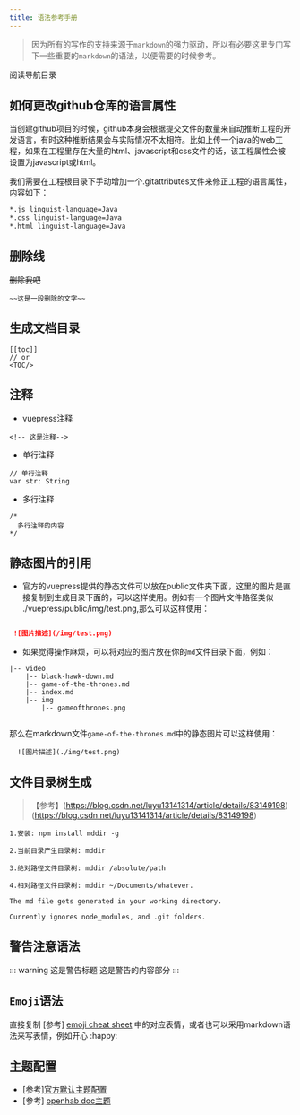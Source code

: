 ```yaml
---
title: 语法参考手册
---
```


 > 因为所有的写作的支持来源于`markdown`的强力驱动，所以有必要这里专门写下一些重要的`markdown`的语法，以便需要的时候参考。

阅读导航目录
<TOC/>

## 如何更改github仓库的语言属性

  当创建github项目的时候，github本身会根据提交文件的数量来自动推断工程的开发语言，有时这种推断结果会与实际情况不太相符。比如上传一个java的web工程，如果在工程里存在大量的html、javascript和css文件的话，该工程属性会被设置为javascript或html。

  我们需要在工程根目录下手动增加一个.gitattributes文件来修正工程的语言属性，内容如下：

``` sh
*.js linguist-language=Java
*.css linguist-language=Java
*.html linguist-language=Java

```



## 删除线

~~删除我吧~~

```
~~这是一段删除的文字~~
```
## 生成文档目录

```
[[toc]]
// or
<TOC/>
```
## 注释

- vuepress注释
```
<!-- 这是注释-->
```

- 单行注释

```
// 单行注释
var str: String
```
- 多行注释

```
/*
  多行注释的内容
*/
```
## 静态图片的引用
 
 - 官方的vuepress提供的静态文件可以放在public文件夹下面，这里的图片是直接复制到生成目录下面的，可以这样使用。例如有一个图片文件路径类似 ./vuepress/public/img/test.png,那么可以这样使用： 
 ``` markdown   

  ![图片描述](/img/test.png)

 ```
- 如果觉得操作麻烦，可以将对应的图片放在你的`md`文件目录下面，例如：
```
|-- video
    |-- black-hawk-down.md
    |-- game-of-the-thrones.md
    |-- index.md
    |-- img
        |-- gameofthrones.png


```
那么在markdown文件`game-of-the-thrones.md`中的静态图片可以这样使用： 
```
  ![图片描述](./img/test.png)

```
## 文件目录树生成

> 【参考】(https://blog.csdn.net/luyu13141314/article/details/83149198)(https://blog.csdn.net/luyu13141314/article/details/83149198)

```
1.安装: npm install mddir -g

2.当前目录产生目录树: mddir

3.绝对路径文件目录树: mddir /absolute/path

4.相对路径文件目录树: mddir ~/Documents/whatever.

The md file gets generated in your working directory.

Currently ignores node_modules, and .git folders.
```

## 警告注意语法

::: warning 这是警告标题
这是警告的内容部分
:::

## `Emoji`语法

直接复制 [参考] [emoji cheat sheet](https://github.com/ikatyang/emoji-cheat-sheet) 中的对应表情，或者也可以采用markdown语法来写表情，例如开心 :happy:

## 主题配置

- [参考][官方默认主题配置](https://v1.vuepress.vuejs.org/zh/theme/)
- [参考] [openhab doc主题](https://github.com/openhab/openhab-docs)